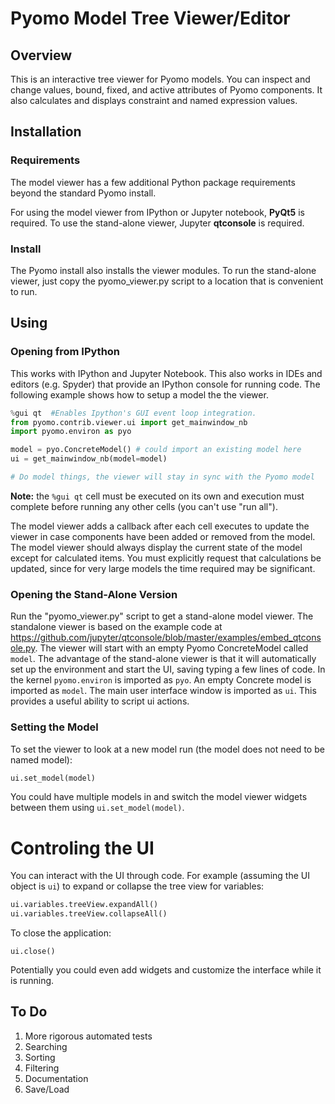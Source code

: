 # Pyomo Model Tree Viewer/Editor

## Overview
This is an interactive tree viewer for Pyomo models.  You can inspect and change values, bound, fixed, and active attributes of Pyomo components.  It also calculates and displays constraint and named expression values.

## Installation

### Requirements

The model viewer has a few additional Python package requirements beyond the standard Pyomo install.

For using the model viewer from IPython or Jupyter notebook, **PyQt5** is required.  To use the stand-alone viewer, Jupyter **qtconsole** is required.

### Install

The Pyomo install also installs the viewer modules. To run the stand-alone viewer, just copy the pyomo_viewer.py script to a location that is convenient to run.   

## Using

### Opening from IPython

This works with IPython and Jupyter Notebook.  This also works in IDEs and editors (e.g. Spyder) that provide an IPython console for running code.  The following example shows how to setup a model the the viewer.

```python
%gui qt  #Enables Ipython's GUI event loop integration.
from pyomo.contrib.viewer.ui import get_mainwindow_nb
import pyomo.environ as pyo

model = pyo.ConcreteModel() # could import an existing model here
ui = get_mainwindow_nb(model=model)

# Do model things, the viewer will stay in sync with the Pyomo model
```

**Note:** the ```%gui qt``` cell must be executed on its own and execution must complete before running any other cells (you can't use "run all").

The model viewer adds a callback after each cell executes to update the viewer in case components have been added or removed from the model. The model viewer should always display the current state of the model except for calculated items.  You must explicitly request that calculations be updated, since for very large models the time required may be significant.

### Opening the Stand-Alone Version

Run the "pyomo_viewer.py" script to get a stand-alone model viewer.  The standalone viewer is based on the example code at https://github.com/jupyter/qtconsole/blob/master/examples/embed_qtconsole.py. The viewer will start with an empty Pyomo ConcreteModel called ```model```. The advantage of the stand-alone viewer is that it will automatically set up the environment and start the UI, saving typing a few lines of code. In the kernel ``pyomo.environ`` is imported as ```pyo```. An empty Concrete model is imported as ```model```. The main user interface window is imported as ```ui```.  This provides a useful ability to script ui actions.  

### Setting the Model

To set the viewer to look at a new model run (the model does not need to be named model):

```python
ui.set_model(model)
```

You could have multiple models in and switch the model viewer widgets between them using ```ui.set_model(model)```.

# Controling the UI

You can interact with the UI through code. For example (assuming the UI object is ```ui```) to expand or collapse the tree view for variables:

```python
ui.variables.treeView.expandAll()
ui.variables.treeView.collapseAll()
```

To close the application:

```
ui.close()
```

Potentially you could even add widgets and customize the interface while it is running.

## To Do

1. More rigorous automated tests
2. Searching
3. Sorting
4. Filtering
5. Documentation
6. Save/Load
